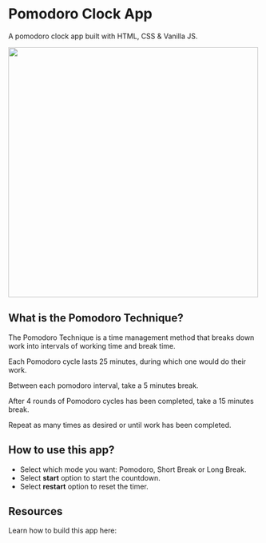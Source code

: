 # Pomodoro Clock App
A pomodoro clock app built with HTML, CSS & Vanilla JS. 

<img src="https://user-images.githubusercontent.com/79963756/213652443-f8954ce8-5342-4296-87d6-f3e6a1a261dc.png" width="500">

## What is the Pomodoro Technique?
The Pomodoro Technique is a time management method that breaks down work into intervals of working time and break time.

Each Pomodoro cycle lasts 25 minutes, during which one would do their work. 

Between each pomodoro interval, take a 5 minutes break.

After 4 rounds of Pomodoro cycles has been completed, take a 15 minutes break.

Repeat as many times as desired or until work has been completed.


## How to use this app? 
+ Select which mode you want: Pomodoro, Short Break or Long Break.
+ Select **start** option to start the countdown.
+ Select **restart** option to reset the timer.

## Resources
Learn how to build this app here: 
